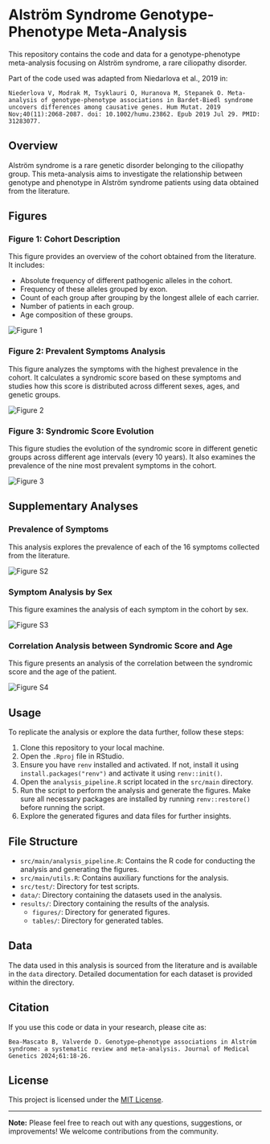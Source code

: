 # Alström Syndrome Genotype-Phenotype Meta-Analysis

This repository contains the code and data for a genotype-phenotype meta-analysis focusing on Alström syndrome, a rare ciliopathy disorder.

Part of the code used was adapted from Niedarlova et al., 2019 in:

```
Niederlova V, Modrak M, Tsyklauri O, Huranova M, Stepanek O. Meta-analysis of genotype-phenotype associations in Bardet-Biedl syndrome uncovers differences among causative genes. Hum Mutat. 2019 Nov;40(11):2068-2087. doi: 10.1002/humu.23862. Epub 2019 Jul 29. PMID: 31283077.

```

## Overview

Alström syndrome is a rare genetic disorder belonging to the ciliopathy group. This meta-analysis aims to investigate the relationship between genotype and phenotype in Alström syndrome patients using data obtained from the literature.

## Figures

### Figure 1: Cohort Description
This figure provides an overview of the cohort obtained from the literature. It includes:
- Absolute frequency of different pathogenic alleles in the cohort.
- Frequency of these alleles grouped by exon.
- Count of each group after grouping by the longest allele of each carrier.
- Number of patients in each group.
- Age composition of these groups.

![Figure 1](./results/figures/Fig1_cohort_description.png)


### Figure 2: Prevalent Symptoms Analysis
This figure analyzes the symptoms with the highest prevalence in the cohort. It calculates a syndromic score based on these symptoms and studies how this score is distributed across different sexes, ages, and genetic groups.

![Figure 2](./results/figures/Fig2_SS_analysis.png)


### Figure 3: Syndromic Score Evolution
This figure studies the evolution of the syndromic score in different genetic groups across different age intervals (every 10 years). It also examines the prevalence of the nine most prevalent symptoms in the cohort.

![Figure 3](./results/figures/Fig3_subgroups_phenotype_analysis.png)

## Supplementary Analyses

### Prevalence of Symptoms
This analysis explores the prevalence of each of the 16 symptoms collected from the literature.

![Figure S2](./results/figures/_FigS2_prevalence_global.png)

### Symptom Analysis by Sex
This figure examines the analysis of each symptom in the cohort by sex.

![Figure S3](./results/figures/_FigS3_phenotypes_by_sex_group_qvalue.png)

### Correlation Analysis between Syndromic Score and Age
This figure presents an analysis of the correlation between the syndromic score and the age of the patient.

![Figure S4](./results/figures/_FigS4_agegroups_ss_cor_plot.png)

## Usage

To replicate the analysis or explore the data further, follow these steps:

1. Clone this repository to your local machine.
2. Open the `.Rproj` file in RStudio.
3. Ensure you have `renv` installed and activated. If not, install it using `install.packages("renv")` and activate it using `renv::init()`.
4. Open the `analysis_pipeline.R` script located in the `src/main` directory.
5. Run the script to perform the analysis and generate the figures. Make sure all necessary packages are installed by running `renv::restore()` before running the script.
6. Explore the generated figures and data files for further insights.

## File Structure

- `src/main/analysis_pipeline.R`: Contains the R code for conducting the analysis and generating the figures.
- `src/main/utils.R`: Contains auxiliary functions for the analysis.
- `src/test/`: Directory for test scripts.
- `data/`: Directory containing the datasets used in the analysis.
- `results/`: Directory containing the results of the analysis.
  - `figures/`: Directory for generated figures.
  - `tables/`: Directory for generated tables.

## Data

The data used in this analysis is sourced from the literature and is available in the `data` directory. Detailed documentation for each dataset is provided within the directory.

## Citation

If you use this code or data in your research, please cite as:

```
Bea-Mascato B, Valverde D. Genotype–phenotype associations in Alström syndrome: a systematic review and meta-analysis. Journal of Medical Genetics 2024;61:18-26.
```

## License

This project is licensed under the [MIT License](LICENSE).

---
**Note:** Please feel free to reach out with any questions, suggestions, or improvements! We welcome contributions from the community.

